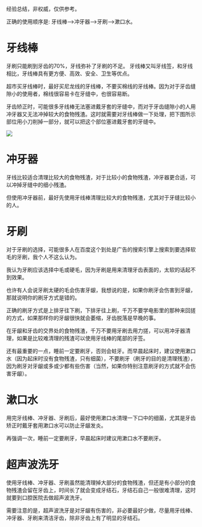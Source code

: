 经验总结，非权威，仅供参考。

正确的使用顺序是: 牙线棒-->冲牙器-->牙刷-->漱口水。

# 牙线棒

牙刷只能刷到牙齿的70%，牙线弥补了牙刷的不足。 牙线棒又叫牙线签，和牙线相比，牙线棒具有更方便、高效、安全、卫生等优点。

超市买牙线棒时，最好买尼龙线的牙线棒，不要买棉线的牙线棒。因为对于牙齿缝隙小的使用者，棉线很容易卡在牙缝中，也很容易断。

牙齿矫正时，可能很多牙线棒无法塞进戴牙套的牙缝中，而对于牙齿缝隙小的人用冲牙器又无法冲掉较大的食物残渣。这时就需要对牙线棒做一下处理，把下图所示部位用小刀削掉一部分，就可以把这个部位塞进戴牙套的牙缝中。

![](https://chenxiaosong.com/pictures/dental-floss.PNG)


# 冲牙器

牙线比较适合清理比较大的食物残渣，对于比较小的食物残渣，冲牙器更合适，可以冲掉牙缝中的细小残渣。

但使用冲牙器前，最好先使用牙线棒清理比较大的食物残渣，尤其对于牙缝比较小的人。

# 牙刷

对于牙刷的选择，可能很多人在百度这个到处是广告的搜索引擎上搜索到要选择软毛的牙刷，我个人不这么认为。

我认为牙刷应该选择中毛或硬毛，因为牙刷是用来清理牙齿表面的，太软的话起不到效果。

也许有人会说牙刷太硬的毛会伤害牙龈，我想说的是，如果你刷牙会伤害到牙龈，那就说明你的刷牙方式是错的。

正确的刷牙方式是上排牙往下刷，下排牙往上刷，千万不要学电影里的那种来回搓的方式，如果那样你的牙龈很快就会萎缩，牙齿脱落是早晚的事。

在牙龈和牙齿的交界处的食物残渣，千万不要用牙刷去用力搓，可以用冲牙器清理，如果是比较难清理的残渣可以使用牙线棒的尾部的牙签。

还有最重要的一点，睡前一定要刷牙，否则会蛀牙。而早晨起床时，建议使用漱口水（因为起床时没有食物残渣，只有细菌），不要刷牙（刷牙的目的是清理残渣），因为刷牙对牙龈或多或少都有些伤害（当然，如果你特别注意刷牙的方式就不会伤害牙龈）。

# 漱口水

用完牙线棒、冲牙器、牙刷后，最好使用漱口水清理一下口中的细菌，尤其是牙齿矫正时戴牙套用漱口水可以防止牙龈发炎。

再强调一次，睡前一定要刷牙，早晨起床时建议用漱口水不要刷牙。

# 超声波洗牙

使用牙线棒、冲牙器、牙刷虽然能清理掉大部分的食物残渣，但还是有小部分的食物残渣会留在牙齿上，时间长了就会变成牙结石，牙结石自己一般很难清理，这时就要到口腔医院去做超声波洗牙。

需要注意的是，超声波洗牙是对牙龈有伤害的，非必要最好少做，尽量用牙线棒、冲牙器、牙刷来清洁牙齿，除非牙齿上有了明显的牙结石。


